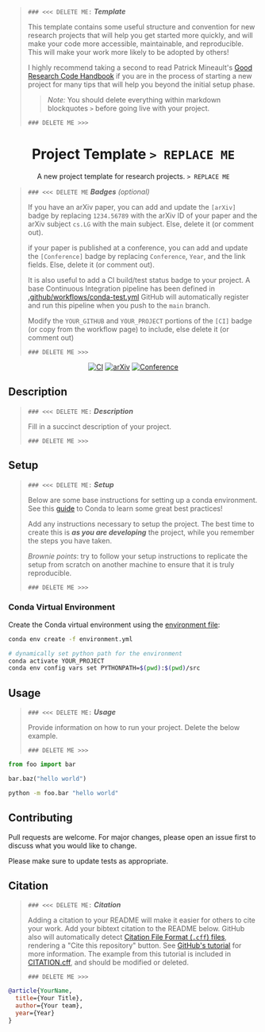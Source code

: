> `### <<< DELETE ME:` ***Template***
>  
> This template contains some useful structure and convention for new research
> projects that will help you get started more quickly, and will make your
> code more accessible, maintainable, and reproducible. This will make your
> work more likely to be adopted by others!
>
> I highly recommend taking a second to read Patrick Mineault's
> [Good Research Code Handbook](https://goodresearch.dev/index.html) if you are
> in the process of starting a new project for many tips that will help you
> beyond the initial setup phase.
>
> > *Note:* You should delete everything within markdown blockquotes `>` before
> going live with your project.
> 
> `### DELETE ME >>>`


<div align="center">


<!-- TITLE -->
# Project Template `> REPLACE ME`
A new project template for research projects. `> REPLACE ME`

<!-- BADGES -->
> <div align="left">
> 
> `### <<< DELETE ME` ***Badges*** *(optional)*
>  
> If you have an arXiv paper, you can add and update the `[arXiv]` badge by
> replacing `1234.56789` with the arXiv ID of your paper and the arXiv
> subject `cs.LG` with the main subject. Else, delete it (or comment out).
>
> if your paper is published at a conference, you can add and update the
> `[Conference]` badge by replacing `Conference`, `Year`, and the link fields.
> Else, delete it (or comment out).
> 
> It is also useful to add a CI build/test status badge to your project. A base
> Continuous Integration pipeline has been defined in [.github/workflows/conda-test.yml](.github/workflows/conda-test.yml)
> GitHub will automatically register and run this pipeline when you push to the
> `main` branch.
> 
> Modify the `YOUR_GITHUB` and `YOUR_PROJECT` portions of the `[CI]` badge
> (or copy from the workflow page) to include, else delete it (or comment out)
> 
> 
> `### DELETE ME >>>`
>
> </div>

[![CI](https://github.com/YOUR_GITHUB/YOUR_PROJECT/actions/workflows/conda-test.yml/badge.svg)](https://github.com/YOUR_GITHUB/YOUR_PROJECT/actions/workflows/conda-test.yml)
[![arXiv](https://img.shields.io/badge/cs.LG-arXiv:1234.56789-b31b1b.svg)](https://arxiv.org/abs/1234.56789)
[![Conference](https://img.shields.io/badge/Conference-year-4b44ce.svg)](https://yourconference.org/2020)

</div>


<!-- DESCRIPTION -->
## Description
> `### <<< DELETE ME:` ***Description***
>  
> Fill in a succinct description of your project.
> 
> `### DELETE ME >>>`


<!-- SETUP -->
## Setup

> `### <<< DELETE ME:` ***Setup***
>  
> Below are some base instructions for setting up a conda environment. See this
> [guide](https://carpentries-incubator.github.io/introduction-to-conda-for-data-scientists/)
> to Conda to learn some great best practices!
> 
> Add any instructions necessary to setup the project. The best time to create
> this is ***as you are developing*** the project, while you remember the steps
> you have taken.
>
> *Brownie points*: try to follow your setup instructions to replicate the setup
> from scratch on another machine to ensure that it is truly reproducible.
> 
> `### DELETE ME >>>`


### Conda Virtual Environment

Create the Conda virtual environment using the [environment file](environment.yml):
```bash
conda env create -f environment.yml

# dynamically set python path for the environment
conda activate YOUR_PROJECT
conda env config vars set PYTHONPATH=$(pwd):$(pwd)/src
```


<!-- USAGE -->
## Usage
> `### <<< DELETE ME:` ***Usage***
>  
> Provide information on how to run your project. Delete the below example.
> 
> `### DELETE ME >>>`

```python
from foo import bar

bar.baz("hello world")
```

```bash
python -m foo.bar "hello world"
```


<!-- CONTRIBUTING -->
## Contributing
Pull requests are welcome. For major changes, please open an issue first to discuss what you would like to change.

Please make sure to update tests as appropriate.


<!-- CITATION -->
## Citation

> `### <<< DELETE ME:` ***Citation***
>  
> Adding a citation to your README will make it easier for others to cite your
> work. Add your bibtext citation to the README below. GitHub also will
>  automatically detect [Citation File Format (`.cff`) files](https://citation-file-format.github.io/),
> rendering a "Cite this repository" button. See [GitHub's tutorial](https://docs.github.com/en/repositories/managing-your-repositorys-settings-and-features/customizing-your-repository/about-citation-files)
> for more information. The example from this tutorial is included in 
> [CITATION.cff](CITATION.cff), and should be modified or deleted.
> 
> `### DELETE ME >>>`


```bibtex
@article{YourName,
  title={Your Title},
  author={Your team},
  year={Year}
}
```

